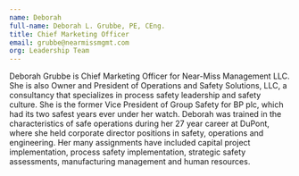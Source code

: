 ```yaml
---
name: Deborah
full-name: Deborah L. Grubbe, PE, CEng.
title: Chief Marketing Officer
email: grubbe@nearmissmgmt.com
org: Leadership Team
---
```


Deborah Grubbe is Chief Marketing Officer for Near-Miss Management LLC. She is also Owner and President of Operations and Safety Solutions, LLC, a consultancy that specializes in process safety leadership and safety culture. She is the former Vice President of Group Safety for BP plc, which had its two safest years ever under her watch. Deborah was trained in the characteristics of safe operations during her 27 year career at DuPont, where she held corporate director positions in safety, operations and engineering. Her many assignments have included capital project implementation, process safety implementation, strategic safety assessments, manufacturing management and human resources.
